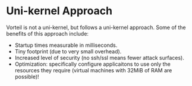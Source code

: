# Uni-kernel Approach
Vorteil is not a uni-kernel, but follows a uni-kernel approach. Some of the benefits of this approach include:

- Startup times measurable in milliseconds.
- Tiny footprint (due to very small overhead).
- Increased level of security (no ssh/ssl means fewer attack surfaces).
- Optimization: specifically configure applicaitons to use only the resources they require (virtual machines with 32MiB of RAM are possible)!

